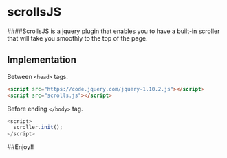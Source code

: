 # scrollsJS
####ScrollsJS is a jquery plugin that enables you to have a built-in scroller that will take you smoothly to the top of the page.

**Implementation**
-
 Between `<head>` tags.
```html
<script src="https://code.jquery.com/jquery-1.10.2.js"></script>
<script src="scrolls.js"></script>
```

Before ending `</body>` tag.
```javascript
<script>
  scroller.init();
</script>
```

##Enjoy!!
